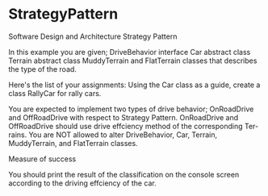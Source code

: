 # StrategyPattern
Software Design and Architecture Strategy Pattern

In this example you are given;
   DriveBehavior interface
   Car abstract class
   Terrain abstract class
 MuddyTerrain and FlatTerrain classes that describes the type of the road.
 
Here's the list of your assignments:
   Using the Car class as a guide, create a class RallyCar for rally cars.
   
 You are expected to implement two types of drive behavior; OnRoadDrive and OffRoadDrive
with respect to Strategy Pattern.
   OnRoadDrive and OffRoadDrive should use drive effciency method of the corresponding Ter-
rains.
You are NOT allowed to alter DriveBehavior, Car, Terrain, MuddyTerrain, and FlatTerrain
classes.

 Measure of success
 
You should print the result of the classification on the console screen
according to the driving effciency of the car.
